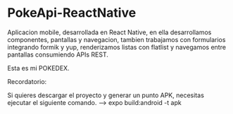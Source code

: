 # PokeApi-ReactNative
Aplicacion mobile, desarrollada en React Native, en ella desarrollamos componentes, pantallas y navegacion, tambien trabajamos con formularios integrando formik y yup, renderizamos listas con flatlist y navegamos entre pantallas consumiendo APIs REST.

Esta es mi POKEDEX.

Recordatorio: 

Si quieres descargar el proyecto y generar un punto APK, necesitas ejecutar el siguiente comando. -->  expo build:android -t apk
